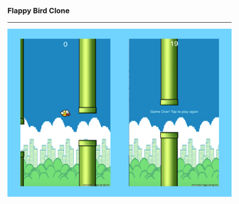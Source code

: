 ### Flappy Bird Clone

***

![alt tag](https://github.com/accoladea/exploring-swift/blob/master/Flappy%20Bird/picture.png "a screenshot of the app")
